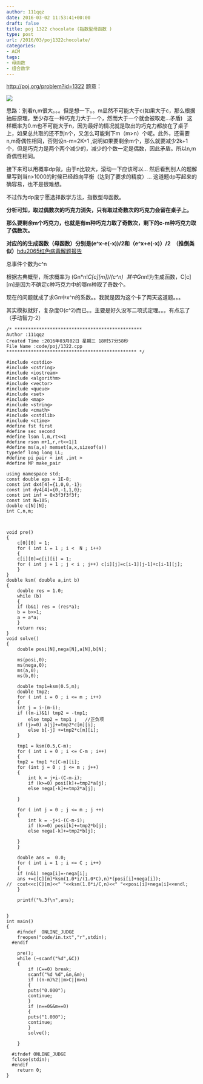 ```yaml
---
author: 111qqz
date: 2016-03-02 11:53:41+00:00
draft: false
title: poj 1322 chocolate (指数型母函数 )
type: post
url: /2016/03/poj1322chocolate/
categories:
- ACM
tags:
- 母函数
- 组合数学
---
```


http://poj.org/problem?id=1322
题意：



![](http://images.cnitblog.com/blog/361759/201312/03210928-5c2c6f7484cc418e85b498c4d70d860b.jpg)




思路：别看n,m很大。。。但是想一下。。m显然不可能大于c(如果大于c，那么根据抽屉原理，至少存在一种巧克力大于一个，然而大于一个就会被取走...矛盾)   这样概率为0.m也不可能大于n，因为最好的情况就是取出的巧克力都放在了桌子上，如果总共取的还不到n个，又怎么可能剩下m（m>n）个呢。此外，还需要n,m奇偶性相同，否则设n-m=2K+1 ,说明如果要剩余m个，那么就要减少2k+1个，但是巧克力是两个两个减少的，减少的个数一定是偶数，因此矛盾。所以n,m奇偶性相同。



接下来可以用概率dp做，由于n比较大，滚动一下应该可以... 然后看到别人的题解里写到当n>1000的时候已经趋向平衡（达到了要求的精度）... 这道题dp写起来的确容易，也不是很难想。

不过作为dp废宁愿选择数学方法，指数型母函数。



**分析可知，取过偶数次的巧克力消失，只有取过奇数次的巧克力会留在桌子上。**

**那么要剩余m个巧克力，也就是有m种巧克力取了奇数次，剩下的c-m种巧克力取了偶数次。**

**对应的的生成函数（母函数）分别是(e^x-e(-x))/2和（e^x+e(-x)）/2  （推倒类似）**[hdu2065红色病毒解题报告](https://111qqz.com/wordpress/2016/02/hdu2065/)

总事件个数为c^n

根据古典概型，所求概率为 (Gn*n!*C[c][m])/(c^n)  其中Gn*n!为生成函数，C[c][m]是因为不确定c种巧克力中的哪m种取了奇数个。

现在的问题就成了求Gn中x^n的系数。。我就是因为这个卡了两天这道题。。。



其实模拟就好，复杂度O(c^2)而已。。主要是好久没写二项式定理。。。有点忘了（手动智力-2）


 

    
    /* ***********************************************
    Author :111qqz
    Created Time :2016年03月02日 星期三 18时57分58秒
    File Name :code/poj/1322.cpp
    ************************************************ */
    
    #include <cstdio>
    #include <cstring>
    #include <iostream>
    #include <algorithm>
    #include <vector>
    #include <queue>
    #include <set>
    #include <map>
    #include <string>
    #include <cmath>
    #include <cstdlib>
    #include <ctime>
    #define fst first
    #define sec second
    #define lson l,m,rt<<1
    #define rson m+1,r,rt<<1|1
    #define ms(a,x) memset(a,x,sizeof(a))
    typedef long long LL;
    #define pi pair < int ,int >
    #define MP make_pair
    
    using namespace std;
    const double eps = 1E-8;
    const int dx4[4]={1,0,0,-1};
    const int dy4[4]={0,-1,1,0};
    const int inf = 0x3f3f3f3f;
    const int N=105;
    double c[N][N];
    int C,n,m;
    
    
    
    void pre()
    {
        c[0][0] = 1;
        for ( int i = 1 ; i <  N ; i++)
        {
    	c[i][0]=c[i][i] = 1;
    	for ( int j = 1 ; j < i ; j++) c[i][j]=c[i-1][j-1]+c[i-1][j];
        }
    }
    double ksm( double a,int b)
    {
        double res = 1.0;
        while (b)
        {
    	if (b&1) res = (res*a);
    	b = b>>1;
    	a = a*a;
        }
        return res;
    }
    void solve()
    {
        double posi[N],nega[N],a[N],b[N];
        
        ms(posi,0);
        ms(nega,0);
        ms(a,0);
        ms(b,0);
    
        double tmp1=ksm(0.5,m);
        double tmp2;
        for ( int i = 0 ; i <= m ; i++)
        {
    	int j = i-(m-i);
    	if ((m-i)&1) tmp2 = -tmp1;
    	    else tmp2 = tmp1 ;   //正负项
    	if (j>=0) a[j]+=tmp2*c[m][i];
    	    else b[-j] +=tmp2*c[m][i];
        }
    
        tmp1 = ksm(0.5,C-m);
        for ( int i = 0 ; i <= C-m ; i++)
        {
    	tmp2 = tmp1 *c[C-m][i];
    	for (int j = 0 ; j <= m ; j++)
    	{
    	    int k = j+i-(C-m-i);
    	    if (k>=0) posi[k]+=tmp2*a[j];
    	    else nega[-k]+=tmp2*a[j];
    
    	}
    
    	for ( int j = 0 ; j <= m ; j ++)
    	{
    	    int k = -j+i-(C-m-i);
    	    if (k>=0) posi[k]+=tmp2*b[j];
    	    else nega[-k]+=tmp2*b[j];
    
    	}
        }
    
        double ans =  0.0;
        for ( int i = 1 ; i <= C ; i++)
        {
    	if (n&1) nega[i]=-nega[i];
    	ans +=c[C][m]*ksm(1.0*i/(1.0*C),n)*(posi[i]+nega[i]);
    //	cout<<c[C][m]<<" "<<ksm(1.0*i/C,n)<<" "<<posi[i]+nega[i]<<endl;
        }
    
        printf("%.3f\n",ans);
    
    
    }
    int main()
    {
    	#ifndef  ONLINE_JUDGE 
    	freopen("code/in.txt","r",stdin);
      #endif
    	
    	pre();
    	while (~scanf("%d",&C))
    	{
    	    if (C==0) break;
    	    scanf("%d %d",&n,&m);
    	    if ((n-m)%2||m>C||m>n)
    	    {
    		puts("0.000");
    		continue;
    	    }
    	    if (n==0&&m==0)
    	    {
    		puts("1.000");
    		continue;
    	    }
    	    solve();
    
    	}
    
      #ifndef ONLINE_JUDGE  
      fclose(stdin);
      #endif
        return 0;
    }
    



